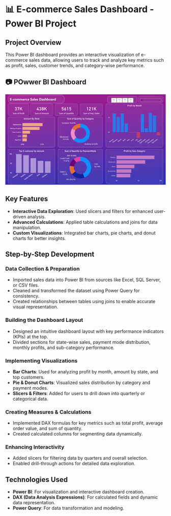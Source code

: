 # 📊 E-commerce Sales Dashboard - Power BI Project

## Project Overview  
This Power BI dashboard provides an interactive visualization of e-commerce sales data, allowing users to track and analyze key metrics such as profit, sales, customer trends, and category-wise performance.

## 📷 POwwer BI Dashboard   
![E-commerce Sales Dashboard](./PowerBI_DashBoard.png)  

## Key Features  
- **Interactive Data Exploration**: Used slicers and filters for enhanced user-driven analysis.  
- **Advanced Calculations**: Applied table calculations and joins for data manipulation.  
- **Custom Visualizations**: Integrated bar charts, pie charts, and donut charts for better insights.  

## Step-by-Step Development  
### Data Collection & Preparation  
- Imported sales data into Power BI from sources like Excel, SQL Server, or CSV files.  
- Cleaned and transformed the dataset using Power Query for consistency.  
- Created relationships between tables using joins to enable accurate visual representation.  

### Building the Dashboard Layout  
- Designed an intuitive dashboard layout with key performance indicators (KPIs) at the top.  
- Divided sections for state-wise sales, payment mode distribution, monthly profits, and sub-category performance.  

### Implementing Visualizations  
- **Bar Charts**: Used for analyzing profit by month, amount by state, and top customers.  
- **Pie & Donut Charts**: Visualized sales distribution by category and payment modes.  
- **Slicers & Filters**: Added for users to drill down into quarterly or categorical data.  

### Creating Measures & Calculations  
- Implemented DAX formulas for key metrics such as total profit, average order value, and sum of quantity.  
- Created calculated columns for segmenting data dynamically.  

### Enhancing Interactivity  
- Added slicers for filtering data by quarters and overall selection.  
- Enabled drill-through actions for detailed data exploration.  

## Technologies Used  
- **Power BI**: For visualization and interactive dashboard creation.  
- **DAX (Data Analysis Expressions)**: For calculated fields and dynamic data representation.  
- **Power Query**: For data transformation and modeling.  
